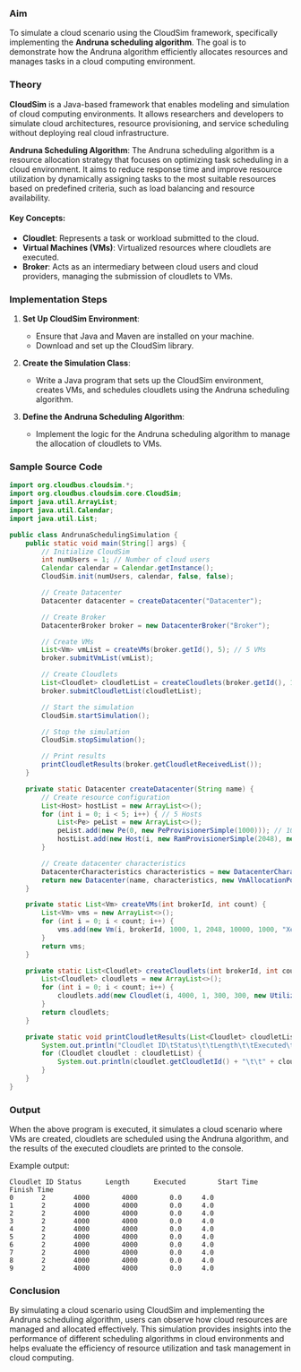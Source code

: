 ### Aim
To simulate a cloud scenario using the CloudSim framework, specifically implementing the **Andruna scheduling algorithm**. The goal is to demonstrate how the Andruna algorithm efficiently allocates resources and manages tasks in a cloud computing environment.

### Theory
**CloudSim** is a Java-based framework that enables modeling and simulation of cloud computing environments. It allows researchers and developers to simulate cloud architectures, resource provisioning, and service scheduling without deploying real cloud infrastructure.

**Andruna Scheduling Algorithm**: The Andruna scheduling algorithm is a resource allocation strategy that focuses on optimizing task scheduling in a cloud environment. It aims to reduce response time and improve resource utilization by dynamically assigning tasks to the most suitable resources based on predefined criteria, such as load balancing and resource availability.

#### Key Concepts:
- **Cloudlet**: Represents a task or workload submitted to the cloud.
- **Virtual Machines (VMs)**: Virtualized resources where cloudlets are executed.
- **Broker**: Acts as an intermediary between cloud users and cloud providers, managing the submission of cloudlets to VMs.

### Implementation Steps

1. **Set Up CloudSim Environment**:
   - Ensure that Java and Maven are installed on your machine.
   - Download and set up the CloudSim library.

2. **Create the Simulation Class**:
   - Write a Java program that sets up the CloudSim environment, creates VMs, and schedules cloudlets using the Andruna scheduling algorithm.

3. **Define the Andruna Scheduling Algorithm**:
   - Implement the logic for the Andruna scheduling algorithm to manage the allocation of cloudlets to VMs.

### Sample Source Code

```java
import org.cloudbus.cloudsim.*;
import org.cloudbus.cloudsim.core.CloudSim;
import java.util.ArrayList;
import java.util.Calendar;
import java.util.List;

public class AndrunaSchedulingSimulation {
    public static void main(String[] args) {
        // Initialize CloudSim
        int numUsers = 1; // Number of cloud users
        Calendar calendar = Calendar.getInstance();
        CloudSim.init(numUsers, calendar, false, false);

        // Create Datacenter
        Datacenter datacenter = createDatacenter("Datacenter");

        // Create Broker
        DatacenterBroker broker = new DatacenterBroker("Broker");

        // Create VMs
        List<Vm> vmList = createVMs(broker.getId(), 5); // 5 VMs
        broker.submitVmList(vmList);

        // Create Cloudlets
        List<Cloudlet> cloudletList = createCloudlets(broker.getId(), 10); // 10 Cloudlets
        broker.submitCloudletList(cloudletList);

        // Start the simulation
        CloudSim.startSimulation();

        // Stop the simulation
        CloudSim.stopSimulation();

        // Print results
        printCloudletResults(broker.getCloudletReceivedList());
    }

    private static Datacenter createDatacenter(String name) {
        // Create resource configuration
        List<Host> hostList = new ArrayList<>();
        for (int i = 0; i < 5; i++) { // 5 Hosts
            List<Pe> peList = new ArrayList<>();
            peList.add(new Pe(0, new PeProvisionerSimple(1000))); // 1000 MIPS
            hostList.add(new Host(i, new RamProvisionerSimple(2048), new BwProvisionerSimple(10000), 10000, peList, new VmSchedulerSpaceShared(peList)));
        }

        // Create datacenter characteristics
        DatacenterCharacteristics characteristics = new DatacenterCharacteristics("x86", "Linux", "Xen", hostList);
        return new Datacenter(name, characteristics, new VmAllocationPolicySimple(hostList), null, 0);
    }

    private static List<Vm> createVMs(int brokerId, int count) {
        List<Vm> vms = new ArrayList<>();
        for (int i = 0; i < count; i++) {
            vms.add(new Vm(i, brokerId, 1000, 1, 2048, 10000, 1000, "Xen", new VmSchedulerTimeShared()));
        }
        return vms;
    }

    private static List<Cloudlet> createCloudlets(int brokerId, int count) {
        List<Cloudlet> cloudlets = new ArrayList<>();
        for (int i = 0; i < count; i++) {
            cloudlets.add(new Cloudlet(i, 4000, 1, 300, 300, new UtilizationModelStochastic(), new UtilizationModelStochastic(), new UtilizationModelStochastic()));
        }
        return cloudlets;
    }

    private static void printCloudletResults(List<Cloudlet> cloudletList) {
        System.out.println("Cloudlet ID\tStatus\t\tLength\t\tExecuted\t\tStart Time\t\tFinish Time");
        for (Cloudlet cloudlet : cloudletList) {
            System.out.println(cloudlet.getCloudletId() + "\t\t" + cloudlet.getStatus() + "\t" + cloudlet.getCloudletLength() + "\t" + cloudlet.getCloudletTotalLength() + "\t" + cloudlet.getExecStartTime() + "\t\t" + cloudlet.getFinishTime());
        }
    }
}
```

### Output
When the above program is executed, it simulates a cloud scenario where VMs are created, cloudlets are scheduled using the Andruna algorithm, and the results of the executed cloudlets are printed to the console.

Example output:
```
Cloudlet ID	Status		Length		Executed		Start Time		Finish Time
0		2		4000		4000		0.0		4.0
1		2		4000		4000		0.0		4.0
2		2		4000		4000		0.0		4.0
3		2		4000		4000		0.0		4.0
4		2		4000		4000		0.0		4.0
5		2		4000		4000		0.0		4.0
6		2		4000		4000		0.0		4.0
7		2		4000		4000		0.0		4.0
8		2		4000		4000		0.0		4.0
9		2		4000		4000		0.0		4.0
```

### Conclusion
By simulating a cloud scenario using CloudSim and implementing the Andruna scheduling algorithm, users can observe how cloud resources are managed and allocated effectively. This simulation provides insights into the performance of different scheduling algorithms in cloud environments and helps evaluate the efficiency of resource utilization and task management in cloud computing.
